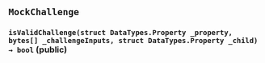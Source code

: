 ## `MockChallenge`






### `isValidChallenge(struct DataTypes.Property _property, bytes[] _challengeInputs, struct DataTypes.Property _child) → bool` (public)






